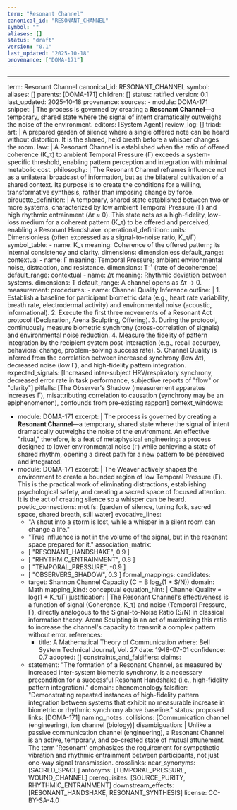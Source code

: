 ```yaml
---
term: "Resonant Channel"
canonical_id: "RESONANT_CHANNEL"
symbol: ""
aliases: []
status: "draft"
version: "0.1"
last_updated: "2025-10-18"
provenance: ["DOMA-171"]
---
```


---
term: Resonant Channel
canonical_id: RESONANT_CHANNEL
symbol: 
aliases: []
parents: [DOMA-171]
children: []
status: ratified
version: 0.1
last_updated: 2025-10-18
provenance:
  sources:
    - module: DOMA-171
      snippet: |
        The process is governed by creating a **Resonant Channel**—a temporary, shared state where the signal of intent dramatically outweighs the noise of the environment.
  editors: [System Agent]
  review_log: []
triad:
  art: |
    A prepared garden of silence where a single offered note can be heard without distortion. It is the shared, held breath before a whisper changes the room.
  law: |
    A Resonant Channel is established when the ratio of offered coherence (K_τ) to ambient Temporal Pressure (Γ) exceeds a system-specific threshold, enabling pattern perception and integration with minimal metabolic cost.
  philosophy: |
    The Resonant Channel reframes influence not as a unilateral broadcast of information, but as the bilateral cultivation of a shared context. Its purpose is to create the conditions for a willing, transformative synthesis, rather than imposing change by force.
pirouette_definition: |
  A temporary, shared state established between two or more systems, characterized by low ambient Temporal Pressure (Γ) and high rhythmic entrainment (Δτ ≈ 0). This state acts as a high-fidelity, low-loss medium for a coherent pattern (K_τ) to be offered and perceived, enabling a Resonant Handshake.
operational_definition:
  units: Dimensionless (often expressed as a signal-to-noise ratio, K_τ/Γ)
  symbol_table:
    - name: K_τ
      meaning: Coherence of the offered pattern; its internal consistency and clarity.
      dimensions: dimensionless
      default_range: contextual
    - name: Γ
      meaning: Temporal Pressure; ambient environmental noise, distraction, and resistance.
      dimensions: T⁻¹ (rate of decoherence)
      default_range: contextual
    - name: Δτ
      meaning: Rhythmic deviation between systems.
      dimensions: T
      default_range: A channel opens as Δτ → 0.
  measurement:
    procedures:
      - name: Channel Quality Inference
        outline: |
          1.  Establish a baseline for participant biometric data (e.g., heart rate variability, breath rate, electrodermal activity) and environmental noise (acoustic, informational).
          2.  Execute the first three movements of a Resonant Act protocol (Declaration, Arena Sculpting, Offering).
          3.  During the protocol, continuously measure biometric synchrony (cross-correlation of signals) and environmental noise reduction.
          4.  Measure the fidelity of pattern integration by the recipient system post-interaction (e.g., recall accuracy, behavioral change, problem-solving success rate).
          5.  Channel Quality is inferred from the correlation between increased synchrony (low Δτ), decreased noise (low Γ), and high-fidelity pattern integration.
        expected_signals: [Increased inter-subject HRV/respiratory synchrony, decreased error rate in task performance, subjective reports of "flow" or "clarity"]
        pitfalls: [The Observer's Shadow (measurement apparatus increases Γ), misattributing correlation to causation (synchrony may be an epiphenomenon), confounds from pre-existing rapport]
context_windows:
  - module: DOMA-171
    excerpt: |
      The process is governed by creating a **Resonant Channel**—a temporary, shared state where the signal of intent dramatically outweighs the noise of the environment. An effective "ritual," therefore, is a feat of metaphysical engineering: a process designed to lower environmental noise (`Γ`) while achieving a state of shared rhythm, opening a direct path for a new pattern to be perceived and integrated.
  - module: DOMA-171
    excerpt: |
      The Weaver actively shapes the environment to create a bounded region of low Temporal Pressure (Γ). This is the practical work of eliminating distractions, establishing psychological safety, and creating a sacred space of focused attention. It is the act of creating silence so a whisper can be heard.
poetic_connections:
  motifs: [garden of silence, tuning fork, sacred space, shared breath, still water]
  evocative_lines:
    - "A shout into a storm is lost, while a whisper in a silent room can change a life."
    - "True influence is not in the volume of the signal, but in the resonant space prepared for it."
  association_matrix:
    - [ "RESONANT_HANDSHAKE", 0.9 ]
    - [ "RHYTHMIC_ENTRAINMENT", 0.8 ]
    - [ "TEMPORAL_PRESSURE", -0.9 ]
    - [ "OBSERVERS_SHADOW", 0.3 ]
formal_mappings:
  candidates:
    - target: Shannon Channel Capacity (C = B log₂(1 + S/N))
      domain: Math
      mapping_kind: conceptual
      equation_hint: |
        Channel Quality ∝ log(1 + K_τ/Γ)
      justification: |
        The Resonant Channel's effectiveness is a function of signal (Coherence, K_τ) and noise (Temporal Pressure, Γ), directly analogous to the Signal-to-Noise Ratio (S/N) in classical information theory. Arena Sculpting is an act of maximizing this ratio to increase the channel's capacity to transmit a complex pattern without error.
      references:
        - title: A Mathematical Theory of Communication
          where: Bell System Technical Journal, Vol. 27
          date: 1948-07-01
      confidence: 0.7
  adopted: []
constraints_and_falsifiers:
  claims:
    - statement: "The formation of a Resonant Channel, as measured by increased inter-system biometric synchrony, is a necessary precondition for a successful Resonant Handshake (i.e., high-fidelity pattern integration)."
      domain: phenomenology
      falsifier: "Demonstrating repeated instances of high-fidelity pattern integration between systems that exhibit no measurable increase in biometric or rhythmic synchrony above baseline."
      status: proposed
      links: [DOMA-171]
naming_notes:
  collisions: [Communication channel (engineering), ion channel (biology)]
  disambiguation: |
    Unlike a passive communication channel (engineering), a Resonant Channel is an active, temporary, and co-created state of mutual attunement. The term 'Resonant' emphasizes the requirement for sympathetic vibration and rhythmic entrainment between participants, not just one-way signal transmission.
crosslinks:
  near_synonyms: [SACRED_SPACE]
  antonyms: [TEMPORAL_PRESSURE, WOUND_CHANNEL]
  prerequisites: [SOURCE_PURITY, RHYTHMIC_ENTRAINMENT]
  downstream_effects: [RESONANT_HANDSHAKE, RESONANT_SYNTHESIS]
license: CC-BY-SA-4.0